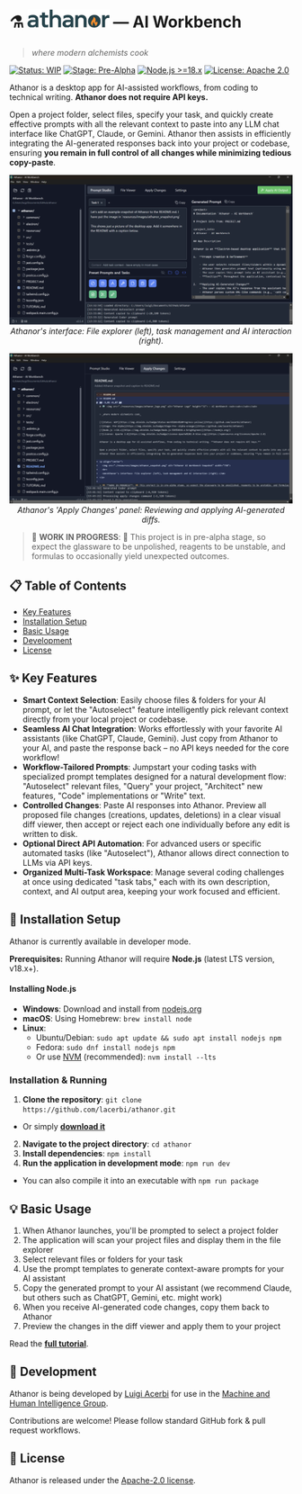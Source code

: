 # ⚗️ <img src="./resources/images/athanor_logo.png" alt="Athanor Logo" height="32"> — AI Workbench <sub><sub></sub></sub>

> _where modern alchemists cook_

[![Status: WIP](https://img.shields.io/badge/Status-Work%20In%20Progress-yellow)](https://github.com/lacerbi/athanor)
[![Stage: Pre-Alpha](https://img.shields.io/badge/Stage-Pre--Alpha-orange)](https://github.com/lacerbi/athanor)
[![Node.js >=18.x](https://img.shields.io/badge/Node.js-%3E%3D18.x-brightgreen)](https://nodejs.org/)
[![License: Apache 2.0](https://img.shields.io/badge/License-Apache%202.0-blue.svg)](https://opensource.org/licenses/Apache-2.0)

Athanor is a desktop app for AI-assisted workflows, from coding to technical writing. **Athanor does not require API keys.**

Open a project folder, select files, specify your task, and quickly create effective prompts with all the relevant context to paste into any LLM chat interface like ChatGPT, Claude, or Gemini.
Athanor then assists in efficiently integrating the AI-generated responses back into your project or codebase, ensuring **you remain in full control of all changes while minimizing tedious copy-paste**.

<p align="center">
  <img src="./resources/images/athanor_snapshot.png" alt="Athanor AI Workbench Snapshot" width="750">
  <br>
  <em>Athanor's interface: File explorer (left), task management and AI interaction (right).</em>
</p>
<p align="center">
  <img src="./resources/images/athanor_snapshot_apply_changes.png" alt="Athanor AI Workbench Apply Changes Snapshot" width="750">
  <br>
  <em>Athanor's 'Apply Changes' panel: Reviewing and applying AI-generated diffs.</em>
</p>

> 🚧 **WORK IN PROGRESS**: 🚧 This project is in pre-alpha stage, so expect the glassware to be unpolished, reagents to be unstable, and formulas to occasionally yield unexpected outcomes.

## 📋 Table of Contents

- [Key Features](#key-features)
- [Installation Setup](#installation-setup)
- [Basic Usage](#basic-usage)
- [Development](#development)
- [License](#license)

## ✨ Key Features

- **Smart Context Selection**: Easily choose files & folders for your AI prompt, or let the "Autoselect" feature intelligently pick relevant context directly from your local project or codebase.
- **Seamless AI Chat Integration**: Works effortlessly with your favorite AI assistants (like ChatGPT, Claude, Gemini). Just copy from Athanor to your AI, and paste the response back – no API keys needed for the core workflow!
- **Workflow-Tailored Prompts**: Jumpstart your coding tasks with specialized prompt templates designed for a natural development flow: "Autoselect" relevant files, "Query" your project, "Architect" new features, "Code" implementations or "Write" text.
- **Controlled Changes**: Paste AI responses into Athanor. Preview all proposed file changes (creations, updates, deletions) in a clear visual diff viewer, then accept or reject each one individually before any edit is written to disk.
- **Optional Direct API Automation**: For advanced users or specific automated tasks (like "Autoselect"), Athanor allows direct connection to LLMs via API keys.
- **Organized Multi-Task Workspace**: Manage several coding challenges at once using dedicated "task tabs," each with its own description, context, and AI output area, keeping your work focused and efficient.

## 🚀 Installation Setup

Athanor is currently available in developer mode.

**Prerequisites:** Running Athanor will require **Node.js** (latest LTS version, v18.x+).

#### Installing Node.js

- **Windows**: Download and install from [nodejs.org](https://nodejs.org/)
- **macOS**: Using Homebrew: `brew install node`
- **Linux**:
  - Ubuntu/Debian: `sudo apt update && sudo apt install nodejs npm`
  - Fedora: `sudo dnf install nodejs npm`
  - Or use [NVM](https://github.com/nvm-sh/nvm) (recommended): `nvm install --lts`

### Installation & Running

1. **Clone the repository**: `git clone https://github.com/lacerbi/athanor.git`

- Or simply [**download it**](https://github.com/lacerbi/athanor/archive/refs/heads/llm-api-calls.zip)

2. **Navigate to the project directory**: `cd athanor`
3. **Install dependencies**: `npm install`
4. **Run the application in development mode**: `npm run dev`

- You can also compile it into an executable with `npm run package`

## 💡 Basic Usage

1. When Athanor launches, you'll be prompted to select a project folder
2. The application will scan your project files and display them in the file explorer
3. Select relevant files or folders for your task
4. Use the prompt templates to generate context-aware prompts for your AI assistant
5. Copy the generated prompt to your AI assistant (we recommend Claude, but others such as ChatGPT, Gemini, etc. might work)
6. When you receive AI-generated code changes, copy them back to Athanor
7. Preview the changes in the diff viewer and apply them to your project

Read the [**full tutorial**](TUTORIAL.md).

## 👥 Development

Athanor is being developed by [Luigi Acerbi](https://lacerbi.github.io/) for use in the [Machine and Human Intelligence Group](https://www.helsinki.fi/en/researchgroups/machine-and-human-intelligence).

Contributions are welcome! Please follow standard GitHub fork & pull request workflows.

## 📜 License

Athanor is released under the [Apache-2.0 license](LICENSE).
